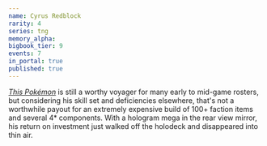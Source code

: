 ```yaml
---
name: Cyrus Redblock
rarity: 4
series: tng
memory_alpha:
bigbook_tier: 9
events: 7
in_portal: true
published: true
---
```


[_This Pokémon_](https://www.youtube.com/watch?v=AoxHjOTqp3A&t=94) is still a worthy voyager for many early to mid-game rosters, but considering his skill set and deficiencies elsewhere, that's not a worthwhile payout for an extremely expensive build of 100+ faction items and several 4* components. With a hologram mega in the rear view mirror, his return on investment just walked off the holodeck and disappeared into thin air.
